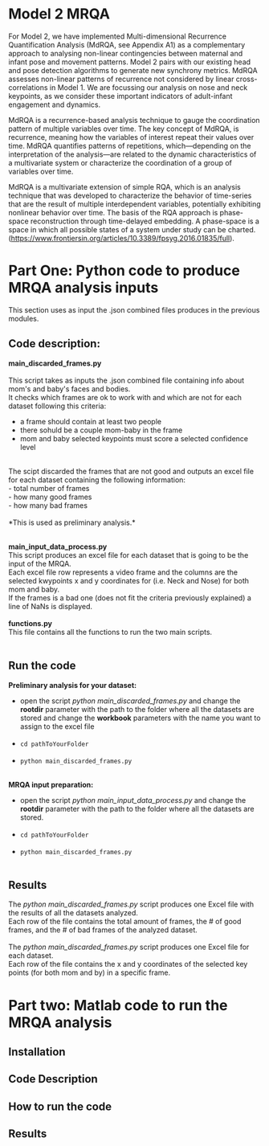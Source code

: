 # Model 2 MRQA
For Model 2, we have implemented Multi-dimensional Recurrence Quantification Analysis (MdRQA, see Appendix A1) as a complementary approach to analysing non-linear contingencies between maternal and infant pose and movement patterns. Model 2 pairs with our existing head and pose detection algorithms to generate new synchrony metrics. MdRQA assesses non-linear patterns of recurrence not considered by linear cross-correlations in Model 1. We are focussing our analysis on nose and neck keypoints, as we consider these important indicators of adult-infant engagement and dynamics. <br>

 MdRQA is a recurrence-based analysis technique to gauge the coordination pattern of multiple variables over time. The key concept of MdRQA, is recurrence, meaning how the variables of interest repeat their values over time. MdRQA quantifies patterns of repetitions, which—depending on the interpretation of the analysis—are related to the dynamic characteristics of a multivariate system or characterize the coordination of a group of variables over time. <br>

MdRQA is a multivariate extension of simple RQA, which is an analysis technique that was developed to characterize the behavior of time-series that are the result of multiple interdependent variables, potentially exhibiting nonlinear behavior over time. The basis of the RQA approach is phase-space reconstruction through time-delayed embedding. A phase-space is a space in which all possible states of a system under study can be charted. (https://www.frontiersin.org/articles/10.3389/fpsyg.2016.01835/full). <br>



# Part One: Python code to produce MRQA analysis inputs
This section uses as input the .json combined files produces in the previous modules. <br>
## Code description: <br>
**main_discarded_frames.py** <br>  
This script takes as inputs the .json combined file containing info about mom's and baby's faces and bodies. <br>
It checks which frames are ok to work with and which are not for each dataset following this criteria: <br>
- a frame should contain at least two people <br>
- there sohuld be a couple mom-baby in the frame <br>
- mom and baby selected keypoints must score a selected confidence level <br>
<br>
The scipt discarded the frames that are not good and outputs an excel file for each dataset containing the following information:<br>
- total number of frames <br>
- how many good frames <br>
- how many bad frames <br><br>
*This is used as preliminary analysis.* <br><br>

**main_input_data_process.py** <br>
This script produces an excel file for each dataset that is going to be the input of the MRQA. <br>
Each excel file row represents a video frame and the columns are the selected kwypoints x and y coordinates for (i.e. Neck and Nose) for both mom and baby. <br>
If the frames is a bad one (does not fit the criteria previously explained) a line of NaNs is displayed. <br>
<br>
**functions.py** <br>
This file contains all the functions to run the two main scripts. <br>
<br>
## Run the code 
**Preliminary analysis for your dataset:**
- open the script *python main_discarded_frames.py* and change the **rootdir** parameter with the path to the folder where all the datasets are stored and change the **workbook** parameters with the name you want to assign to the excel file <br><br>
- `cd pathToYourFolder`<br><br>
- `python main_discarded_frames.py` <br><br>

**MRQA input preparation:**
- open the script *python main_input_data_process.py* and change the **rootdir** parameter with the path to the folder where all the datasets are stored.<br><br>
- `cd pathToYourFolder`<br><br>
- `python main_discarded_frames.py` <br><br>

## Results  
The *python main_discarded_frames.py* script produces one Excel file with the results of all the datasets analyzed.<br>
Each row of the file contains the total amount of frames, the # of good frames, and the # of bad frames of the analyzed dataset. <br> 
<br>
The *python main_discarded_frames.py* script produces one Excel file for each dataset.<br>
Each row of the file contains the x and y coordinates of the selected key points (for both mom and by) in a specific frame.


# Part two: Matlab code to run the MRQA analysis ###

## Installation

## Code Description 

## How to run the code 

## Results 
